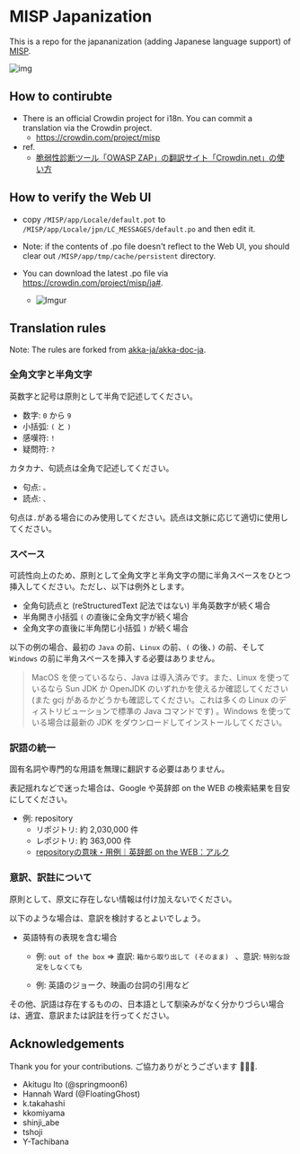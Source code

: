 # MISP Japanization

This is a repo for the japananization (adding Japanese language support) of [MISP](https://github.com/MISP/MISP).

![img](http://i0.kym-cdn.com/entries/icons/original/000/022/336/FBIonicle.png "img")

## How to contirubte

- There is an official Crowdin project for i18n. You can commit a translation via the Crowdin project.
  - https://crowdin.com/project/misp
- ref.
  - [脆弱性診断ツール「OWASP ZAP」の翻訳サイト「Crowdin.net」の使い方](https://qiita.com/nightyknite/items/402e639b9d64d8f8eca5)

## How to verify the Web UI

- copy `/MISP/app/Locale/default.pot` to `/MISP/app/Locale/jpn/LC_MESSAGES/default.po` and then edit it.
- Note: if the contents of .po file doesn't reflect to the Web UI, you should clear out `/MISP/app/tmp/cache/persistent` directory.

- You can download the latest .po file via https://crowdin.com/project/misp/ja#.
  - ![Imgur](https://i.imgur.com/lyw2YLy.png)

## Translation rules

Note: The rules are forked from [akka-ja/akka-doc-ja](https://github.com/akka-ja/akka-doc-ja).

### 全角文字と半角文字

英数字と記号は原則として半角で記述してください。

- 数字: `0` から `9`
- 小括弧: `(` と `)`
- 感嘆符: `!`
- 疑問符: `?`

カタカナ、句読点は全角で記述してください。

- 句点: `。`
- 読点: `、`

句点は`.`がある場合にのみ使用してください。読点は文脈に応じて適切に使用してください。

### スペース

可読性向上のため、原則として全角文字と半角文字の間に半角スペースをひとつ挿入してください。ただし、以下は例外とします。

- 全角句読点と (reStructuredText 記法ではない) 半角英数字が続く場合
- 半角開き小括弧 `(` の直後に全角文字が続く場合
- 全角文字の直後に半角閉じ小括弧 `)` が続く場合

以下の例の場合、最初の `Java` の前、`Linux` の前、`(` の後、`)` の前、そして `Windows` の前に半角スペースを挿入する必要はありません。

> MacOS を使っているなら、Java は導入済みです。また、Linux を使っているなら Sun JDK か OpenJDK のいずれかを使えるか確認してください (また gcj があるかどうかも確認してください。これは多くの Linux のディストリビューションで標準の Java コマンドです) 。Windows を使っている場合は最新の JDK をダウンロードしてインストールしてください。

### 訳語の統一

固有名詞や専門的な用語を無理に翻訳する必要はありません。

表記揺れなどで迷った場合は、Google や英辞郎 on the WEB の検索結果を目安にしてください。

- 例: repository
  - リポジトリ: 約 2,030,000 件
  - レポジトリ: 約 363,000 件
  - [repositoryの意味・用例｜英辞郎 on the WEB：アルク](http://eow.alc.co.jp/search?q=repository)

### 意訳、訳註について

原則として、原文に存在しない情報は付け加えないでください。

以下のような場合は、意訳を検討するとよいでしょう。

- 英語特有の表現を含む場合
  - 例: `out of the box` => 直訳: `箱から取り出して (そのまま) `  、意訳: `特別な設定をしなくても`

  - 例: 英語のジョーク、映画の台詞の引用など

その他、訳語は存在するものの、日本語として馴染みがなく分かりづらい場合は、適宜、意訳または訳註を行ってください。

## Acknowledgements

Thank you for your contributions. ご協力ありがとうございます 🙏🙏🙏.

- Akitugu Ito (@springmoon6)
- Hannah Ward (@FloatingGhost)
- k.takahashi
- kkomiyama
- shinji_abe
- tshoji
- Y-Tachibana
